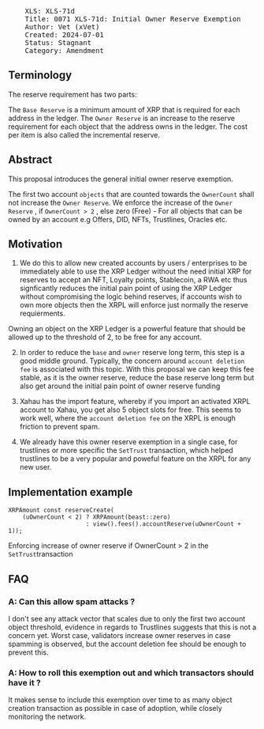 <pre>
    XLS: XLS-71d
    Title: 0071 XLS-71d: Initial Owner Reserve Exemption
    Author: Vet (xVet)
    Created: 2024-07-01
    Status: Stagnant
    Category: Amendment
</pre>

## Terminology

The reserve requirement has two parts:

The `Base Reserve` is a minimum amount of XRP that is required for each address in the ledger.
The `Owner Reserve` is an increase to the reserve requirement for each object that the address owns in the ledger. The cost per item is also called the incremental reserve.

## Abstract

This proposal introduces the general initial owner reserve exemption.

The first two account `objects` that are counted towards the `OwnerCount` shall not increase the `Owner Reserve`. We enforce the increase of the `Owner Reserve` , if `OwnerCount > 2` , else zero (Free) - For all objects that can be owned by an account e.g Offers, DID, NFTs, Trustlines, Oracles etc.

## Motivation

1. We do this to allow new created accounts by users / enterprises to be immediately able to use the XRP Ledger without the need initial XRP for reserves to accept an NFT, Loyalty points, Stablecoin, a RWA etc thus signficantly reduces the initial pain point of using the XRP Ledger without compromising the logic behind reserves, if accounts wish to own more objects then the XRPL will enforce just normally the reserve requierments.

Owning an object on the XRP Ledger is a powerful feature that should be allowed up to the threshold of 2, to be free for any account.

2. In order to reduce the `base` and `owner` reserve long term, this step is a good middle ground. Typically, the concern around `account deletion fee` is associated with this topic. With this proposal we can keep this fee stable, as it is the owner reserve, reduce the base reserve long term but also get around the initial pain point of owner reserve funding

3. Xahau has the import feature, whereby if you import an activated XRPL account to Xahau, you get also 5 object slots for free. This seems to work well, where the `account deletion fee` on the XRPL is enough friction to prevent spam.

4. We already have this owner reserve exemption in a single case, for trustlines or more specific the `SetTrust` transaction, which helped trustlines to be a very popular and poweful feature on the XRPL for any new user.

## Implementation example

    XRPAmount const reserveCreate(
        (uOwnerCount < 2) ? XRPAmount(beast::zero)
                          : view().fees().accountReserve(uOwnerCount + 1));

Enforcing increase of owner reserve if OwnerCount > 2 in the `SetTrust`transaction

## FAQ

### A: Can this allow spam attacks ?

I don't see any attack vector that scales due to only the first two account object threshold, evidence in regards to Trustlines suggests that this is not a concern yet. Worst case, validators increase owner reserves in case spamming is observed, but the account deletion fee should be enough to prevent this.

### A: How to roll this exemption out and which transactors should have it ?

It makes sense to include this exemption over time to as many object creation transaction as possible in case of adoption, while closely monitoring the network.
